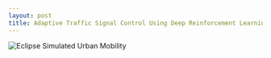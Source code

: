 ```yaml
---
layout: post
title: Adaptive Traffic Signal Control Using Deep Reinforcement Learning
---
```

![Eclipse Simulated Urban Mobility](https://www.eclipse.org/sumo/)
